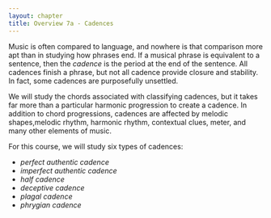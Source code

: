 ```yaml
---
layout: chapter
title: Overview 7a - Cadences
---
```


Music is often compared to language, and nowhere is that comparison more apt than in studying how phrases end. If a musical phrase is equivalent to a sentence, then the *cadence* is the period at the end of the sentence. All cadences finish a phrase, but not all cadence provide closure and stability. In fact, some cadences are purposefully unsettled.

We will study the chords associated with classifying cadences, but it takes far more than a particular harmonic progression to create a cadence. In addition to chord progressions, cadences are affected by melodic shapes,melodic rhythm, harmonic rhythm, contextual clues, meter, and many other elements of music.

For this course, we will study six types of cadences:
- *perfect authentic cadence*
- *imperfect authentic cadence*
- *half cadence*
- *deceptive cadence*
- *plagal cadence*
- *phrygian cadence*